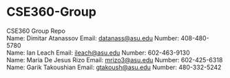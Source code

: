 # CSE360-Group
CSE360 Group Repo <br/>
Name: Dimitar Atanassov     Email: datanass@asu.edu     Number: 408-480-5780  <br/>
Name: Ian Leach             Email: ileach@asu.edu       Number: 602-463-9130  <br/>
Name: Maria De Jesus Rizo   Email: mrizo3@asu.edu       Number: 602-425-6318  <br/>
Name: Garik Takoushian      Email: gtakoush@asu.edu     Number: 480-332-5242  <br/>
